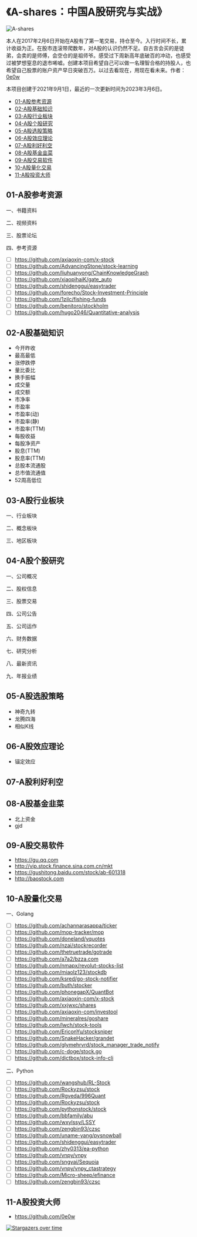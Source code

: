 # 《A-shares：中国A股研究与实战》

![A-shares](https://socialify.git.ci/A-shares/A-shares/image?description=1&font=Inter&forks=1&issues=1&name=1&owner=0&pattern=Floating%20Cogs&pulls=1&stargazers=1&theme=Light)

本人在2017年2月6日开始在A股有了第一笔交易，持仓至今。入行时间不长，累计收益为正。在股市连滚带爬数年，对A股的认识仍然不足。自古言会买的是徒弟，会卖的是师傅，会空仓的是祖师爷。感受过下周新高年底破百的冲动，也感受过被梦想窒息的退市唏嘘。创建本项目希望自己可以做一名理智合格的持股人，也希望自己股票的账户资产早日突破百万。以过去看现在，用现在看未来。作者：[0e0w](https://github.com/0e0w)

本项目创建于2021年9月1日，最近的一次更新时间为2023年3月6日。

- [01-A股参考资源](https://github.com/A-shares/A-shares#01-a%E8%82%A1%E5%8F%82%E8%80%83%E8%B5%84%E6%BA%90)
- [02-A股基础知识](https://github.com/A-shares/A-shares#02-a%E8%82%A1%E5%9F%BA%E7%A1%80%E7%9F%A5%E8%AF%86)
- [03-A股行业板块](https://github.com/A-shares/A-shares#03-a%E8%82%A1%E8%A1%8C%E4%B8%9A%E6%9D%BF%E5%9D%97)
- [04-A股个股研究](https://github.com/A-shares/A-shares#04-a%E8%82%A1%E4%B8%AA%E8%82%A1%E7%A0%94%E7%A9%B6)
- [05-A股选股策略](https://github.com/A-shares/A-shares#05-a%E8%82%A1%E9%80%89%E8%82%A1%E7%AD%96%E7%95%A5)
- [06-A股效应理论](https://github.com/A-shares/A-shares#06-a%E8%82%A1%E6%95%88%E5%BA%94%E7%90%86%E8%AE%BA)
- [07-A股利好利空](https://github.com/A-shares/A-shares#07-a%E8%82%A1%E5%88%A9%E5%A5%BD%E5%88%A9%E7%A9%BA)
- [08-A股基金韭菜](https://github.com/A-shares/A-shares#08-a%E8%82%A1%E5%9F%BA%E9%87%91%E9%9F%AD%E8%8F%9C)
- [09-A股交易软件](https://github.com/A-shares/A-shares#09-a%E8%82%A1%E4%BA%A4%E6%98%93%E8%BD%AF%E4%BB%B6)
- [10-A股量化交易](https://github.com/A-shares/A-shares#10-a%E8%82%A1%E9%87%8F%E5%8C%96%E4%BA%A4%E6%98%93)
- [11-A股投资大师](https://github.com/A-shares/A-shares#11-a%E8%82%A1%E6%8A%95%E8%B5%84%E5%A4%A7%E5%B8%88)

## 01-A股参考资源

一、书籍资料

二、视频资料

三、股票论坛

四、参考资源
- [ ] https://github.com/axiaoxin-com/x-stock
- [ ] https://github.com/AdvancingStone/stock-learning
- [ ] https://github.com/liuhuanyong/ChainKnowledgeGraph
- [ ] https://github.com/xiaopihaiK/gate_auto
- [ ] https://github.com/shidenggui/easytrader
- [ ] https://github.com/forecho/Stock-Investment-Principle
- [ ] https://github.com/1zilc/fishing-funds
- [ ] https://github.com/benitoro/stockholm
- [ ] https://github.com/hugo2046/Quantitative-analysis

## 02-A股基础知识

- 今开昨收
- 最高最低
- 涨停跌停
- 量比委比
- 换手振幅
- 成交量
- 成交额
- 市净率
- 市盈率
- 市盈率(动)
- 市盈率(静)
- 市盈率(TTM)
- 每股收益
- 每股净资产
- 股息(TTM)
- 股息率(TTM)
- 总股本流通股
- 总市值流通值
- 52周高低位

## 03-A股行业板块

一、行业板块

二、概念板块

三、地区板块

## 04-A股个股研究

一、公司概况

二、股权信息

三、股票交易

四、公司公告

五、公司运作

六、财务数据

七、研究分析

八、最新资讯

九、年报业绩

## 05-A股选股策略

- 神奇九转
- 龙腾四海
- 相似K线

## 06-A股效应理论

- 锚定效应

## 07-A股利好利空

## 08-A股基金韭菜

- 北上资金
- gjd

## 09-A股交易软件

- https://gu.qq.com
- http://vip.stock.finance.sina.com.cn/mkt
- https://gushitong.baidu.com/stock/ab-601318
- http://baostock.com

## 10-A股量化交易

一、Golang
- [ ] https://github.com/achannarasappa/ticker
- [ ] https://github.com/mop-tracker/mop
- [ ] https://github.com/doneland/yquotes
- [ ] https://github.com/nzai/stockrecorder
- [ ] https://github.com/thetruetrade/gotrade
- [ ] https://github.com/a7a2/bzza.com
- [ ] https://github.com/nmapx/revolut-stocks-list
- [ ] https://github.com/miaolz123/stockdb
- [ ] https://github.com/ksred/go-stock-notifier
- [ ] https://github.com/buth/stocker
- [ ] https://github.com/phonegapX/QuantBot
- [ ] https://github.com/axiaoxin-com/x-stock
- [ ] https://github.com/xxjwxc/shares
- [ ] https://github.com/axiaoxin-com/investool
- [ ] https://github.com/mineralres/goshare
- [ ] https://github.com/lwch/stock-tools
- [ ] https://github.com/EriconYu/stocksniper
- [ ] https://github.com/SnakeHacker/grandet
- [ ] https://github.com/glymehrvrd/stock_manager_trade_notify
- [ ] https://github.com/c-doge/stock.go
- [ ] https://github.com/dictbox/stock-info-cli

二、Python
- [ ] https://github.com/wangshub/RL-Stock
- [ ] https://github.com/Rockyzsu/stock
- [ ] https://github.com/Rgveda/996Quant
- [ ] https://github.com/Rockyzsu/stock
- [ ] https://github.com/pythonstock/stock
- [ ] https://github.com/bbfamily/abu
- [ ] https://github.com/wxylssy/LSSY
- [ ] https://github.com/zengbin93/czsc
- [ ] https://github.com/uname-yang/pysnowball
- [ ] https://github.com/shidenggui/easytrader
- [ ] https://github.com/zhy0313/ea-python
- [ ] https://github.com/vnpy/vnpy
- [ ] https://github.com/sngyai/Sequoia
- [ ] https://github.com/vnpy/vnpy_ctastrategy
- [ ] https://github.com/Micro-sheep/efinance
- [ ] https://github.com/zengbin93/czsc

## 11-A股投资大师

- https://github.com/0e0w

[![Stargazers over time](https://starchart.cc//a-shares/a-shares.svg)](https://starchart.cc/a-shares/a-shares)